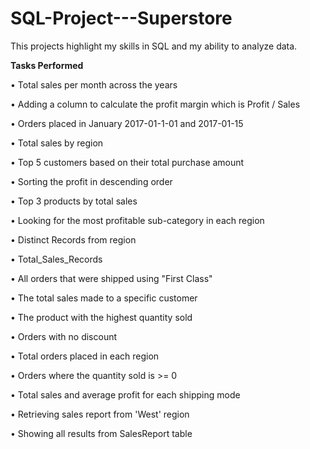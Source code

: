 # SQL-Project---Superstore
This projects highlight my skills in SQL and my ability to analyze data.

**Tasks Performed**

•	Total sales per month across the years

•	Adding a column to calculate the profit margin which is Profit / Sales

•	Orders placed in January 2017-01-1-01 and 2017-01-15

•	Total sales by region

•	Top 5 customers based on their total purchase amount

•	Sorting the profit in descending order

•	Top 3 products by total sales

•	Looking for the most profitable sub-category in each region

•	Distinct  Records from region

•	Total_Sales_Records

•	All orders that were shipped using "First Class"

•	The total sales made to a specific customer

•	The product with the highest quantity sold

•	Orders with no discount

•	Total orders placed in each region

•	Orders where the quantity sold is >= 0

•	Total sales and average profit for each shipping mode

•	Retrieving sales report from 'West' region

•	Showing all results from SalesReport table
